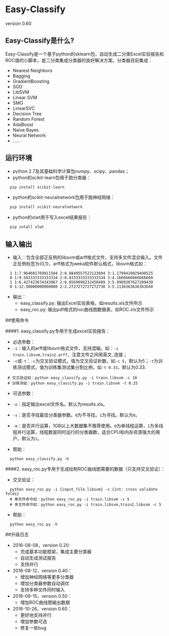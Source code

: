 # Easy-Classify
version 0.60

## Easy-Classify是什么?

Easy-Classify是一个基于python的sklearn包，自动生成二分类Excel实验报告和ROC值的小脚本，是二分类集成分类器的良好解决方案。分类器目前集成：

* Nearest Neighbors
* Bagging
* GradientBoosting
* SGD
* LibSVM
* Linear SVM
* SMO
* LinearSVC
* Decision Tree
* Random Forest
* AdaBoost
* Naive Bayes
* Neural Network
* ......

## 运行环境

* python 2.7及其基础科学计算包numpy、scipy、pandas；
* python的scikit-learn包用于跑分类器：
```python
  pip install scikit-learn
```
* python的scikit-neuralnetwork包用于跑神经网络：
```python
  pip install scikit-neuralnetwork
```
* python的xlwt用于写入excel结果报告：
```python
  pip intall xlwt
```

## 输入输出

* 输入：包含全部正反例的libsvm或arff格式文件，支持多文件混合输入。文件正反例标签为{0,1}，arff格式为weka软件默认格式，libsvm格式如：
```ssh
  1 1:7.964601769911504 2:0.8849557522123894 3:1.1799410029498525
  0 1:9.583333333333334 2:0.8333333333333334 3:4.1666666666666660
  1 1:6.427423674343867 2:0.8569898232458489 3:5.9989287627209430
  0 1:12.50000000000000 2:2.2727272727272730 3:5.1136363636363640
```
* 输出：
  * easy_classify.py: 输出Excel实验表格，如results.xls文件所示
  * easy_roc.py: 输出pdf格式的roc曲线图数据表，如ROC.xls文件所示
 
##使用命令

####1. easy_classify.py专用于生成excel实验报告：

* 必选参数：
 * `-i`：输入的arff或libsvm格式文件，支持混输。如：`-i train.libsvm,train2.arff`，注意文件之间用英文`,`连接；
 * `-c`或`-t`：`-c`为交叉验证模式，值为交叉验证折数，如`-c 5`，默认为5；`-t`为训练测试模式，值为训练集测试集分割比例，如`-t 0.33`，默认为0.33.
 
 ```ssh
  # 交叉验证如：python easy_classify.py -i train.libsvm -c 10
  # 训练测如：python easy_classify.py -i train.libsvm -t 0.25
 ```

* 可选参数：
 * `-o`：指定输出excel文件名。默认为results.xls。
 * `-s`：是否寻找最佳分类器参数。`0`为不寻找，`1`为寻找。默认为`0`。
 * `-m`：是否并行运算，1GB以上大数据集不推荐使用。`0`为单线程运算，`1`为多线程并行运算，线程数是同时运行的分类器数，适合CPU和内存资源强大的用户。默认为`1`。

* 帮助：
```ssh
  python easy_classify.py -h
```
####2. easy_roc.py专用于生成绘制ROC曲线图需要的数据（只支持交叉验证）：
* 交叉验证：
```ssh
  python easy_roc.py -i {input_file.libsvm} -c {int: cross validate folds}
  # 单文件命令如：python easy_roc.py -i train.libsvm -c 5
  # 多文件命令如：python easy_roc.py -i train.libsvm,train2.libsvm -c 5
```

* 帮助：
```ssh
  python easy_roc.py -h
```

##升级日志
 * 2016-08-08，version 0.20:
   * 完成基本功能框架，集成主要分类器
   * 自动生成测试报告
   * 支持并行
 * 2016-08-12，version 0.40：
   * 增加神经网络等更多分类器
   * 增加分类器参数自动调优
   * 支持多种文件同时输入
 * 2016-09-15，version 0.50：
   * 增加ROC曲线图输出数据
 * 2016-10-26，version 0.60：
   * 更好地支持并行
   * 增加参数可选
   * 修复一些bug
 
 

